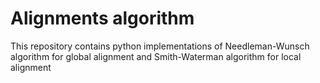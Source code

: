 # Alignments algorithm

This repository contains python implementations of Needleman-Wunsch algorithm for global alignment
and Smith-Waterman algorithm for local alignment


